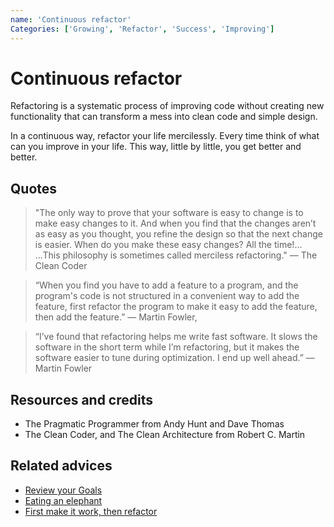 ```yaml
---
name: 'Continuous refactor'
Categories: ['Growing', 'Refactor', 'Success', 'Improving']
---
```

# Continuous refactor

Refactoring is a systematic process of improving code without creating new functionality that can transform a mess into clean code and simple design.

In a continuous way, refactor your life mercilessly. Every time think of what can you improve in your life. This way, little by little, you get better and better.

## Quotes

> "The only way to prove that your software is easy to change is to make easy changes to it. And when you find that the changes aren’t as easy as you thought, you refine the design so that the next change is easier. When do you make these easy changes? All the time!... ...This philosophy is sometimes called merciless refactoring." ― The Clean Coder

> “When you find you have to add a feature to a program, and the program's code is not structured in a convenient way to add the feature, first refactor the program to make it easy to add the feature, then add the feature.” ― Martin Fowler,

> “I’ve found that refactoring helps me write fast software. It slows the software in the short term while I’m refactoring, but it makes the software easier to tune during optimization. I end up well ahead.” ― Martin Fowler

## Resources and credits

- The Pragmatic Programmer from Andy Hunt and Dave Thomas
- The Clean Coder, and The Clean Architecture from Robert C. Martin

## Related advices

- [Review your Goals](../Review%20your%20Goals/index.md)
- [Eating an elephant](../Eating%20an%20elephant/index.md)
- [First make it work, then refactor](../First%20make%20it%20work,%20then%20refactor/index.md)
